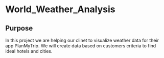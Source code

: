 # World_Weather_Analysis
## Purpose
In this project we are helping our clinet to visualize weather data for their app PlanMyTrip. We will create data based on customers criteria to find ideal hotels and cities.
